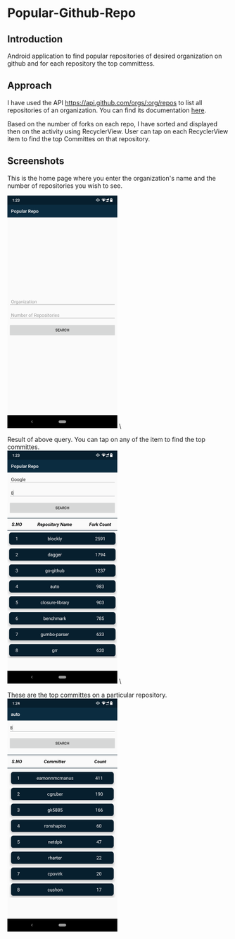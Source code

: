# Popular-Github-Repo
 
## Introduction
Android application to find popular repositories of desired organization on github and for each repository the top committess.

## Approach
I have used the API https://api.github.com/orgs/:org/repos to list all repositories of an organization. You can find its documentation [here](https://developer.github.com/v3/repos/#list-organization-repositories).

Based on the number of forks on each repo, I have sorted and displayed then on the activity using RecyclerView. User can tap on each RecyclerView item to find the top Committes on that repository.

## Screenshots
This is the home page where you enter the organization's name and the number of repositories you wish to see.

<img src="Screenshots/Screenshot_1.png" width="250" /> \

Result of above query. You can tap on any of the item to find the top committes.\
<img src="Screenshots/Screenshot_2.png" width="250" /> \

These are the top committes on a particular repository. \
<img src="Screenshots/Screenshot_3.png" width="250" />
